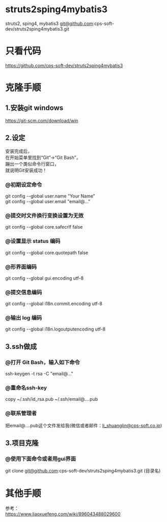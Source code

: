 # struts2sping4mybatis3
struts2, sping4, mybatis3
git@github.com:cps-soft-dev/struts2sping4mybatis3.git
# 只看代码
https://github.com/cps-soft-dev/struts2sping4mybatis3
# 克隆手顺
## 1.安装git windows<br>
https://git-scm.com/download/win<br>
## 2.设定
安装完成后，<br>
在开始菜单里找到“Git”->“Git Bash”，<br>
蹦出一个类似命令行窗口，<br>
就说明Git安装成功！<br>
### @初期设定命令
git config --global user.name "Your Name"<br>
git config --global user.email "email@..."<br>
### @提交时文件换行变换设置为无效
git config --global core.safecrlf false<br>
### @设置显示 status 编码
git config --global core.quotepath false<br>
### @形界面编码
git config --global gui.encoding utf-8<br>
### @提交信息编码
git config --global i18n.commit.encoding utf-8<br>
### @输出 log 编码
git config --global i18n.logoutputencoding utf-8<br>
## 3.ssh做成
### @打开 Git Bash，输入如下命令
ssh-keygen -t rsa -C "email@..."<br>
### @重命名ssh-key
copy ~/.ssh/id_rsa.pub ~/.ssh/email@....pub<br>
### @联系管理者
把email@....pub这个文件发给我(微信或者邮件：li_shuanglin@cps-soft.co.jp)<br>
## 3.项目克隆
### @使用下面命令或者用gui界面
git clone git@github.com:cps-soft-dev/struts2sping4mybatis3.git (目录名)<br>
# 其他手顺
参考：<br>
https://www.liaoxuefeng.com/wiki/896043488029600

